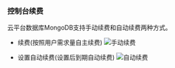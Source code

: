 ###  控制台续费

云平台数据库MongoDB支持手动续费和自动续费两种方式。

* 续费(按照用户需求量自主续费)
 ![手动续费](https://mccdn.qcloud.com/static/img/1c2062061dd7dc094a2c6254cb8b2d14/2.png)
	
* 设置自动续费(设置后到期自动续费)
![自动续费](https://mccdn.qcloud.com/static/img/6e2ec83a69d347682b37c5f8298a3c9f/3.png)